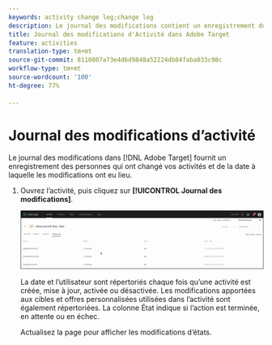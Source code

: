 ```yaml
---
keywords: activity change log;change log
description: Le journal des modifications contient un enregistrement du nom des personnes ayant modifié vos activités et de la date des modifications.
title: Journal des modifications d'Activité dans Adobe Target
feature: activities
translation-type: tm+mt
source-git-commit: 8110807a73e4d6d9848a52224db04faba033c98c
workflow-type: tm+mt
source-wordcount: '100'
ht-degree: 77%

---
```



# Journal des modifications d’activité

Le journal des modifications dans [!DNL Adobe Target] fournit un enregistrement des personnes qui ont changé vos activités et de la date à laquelle les modifications ont eu lieu.

1. Ouvrez l’activité, puis cliquez sur **[!UICONTROL Journal des modifications]**.

   ![Journal des modifications d’activité](/help/c-activities/assets/change_log.png)

   La date et l’utilisateur sont répertoriés chaque fois qu’une activité est créée, mise à jour, activée ou désactivée. Les modifications apportées aux cibles et offres personnalisées utilisées dans l’activité sont également répertoriées. La colonne État indique si l’action est terminée, en attente ou en échec.

   Actualisez la page pour afficher les modifications d’états.

